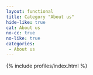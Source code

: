```yaml
---
layout: functional
title: Category "About us"
hide-like: true
cat: About us
no-cc: true
no-like: true
categories:
 - About us
---
```

{% include profiles/index.html %}
